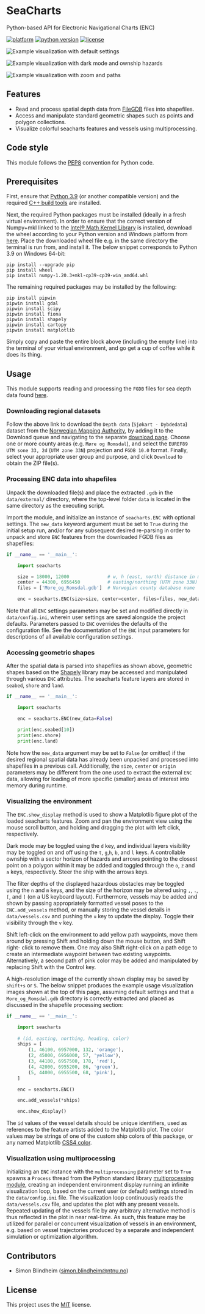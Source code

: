 # SeaCharts
Python-based API for Electronic Navigational Charts (ENC)

[![platform](https://img.shields.io/badge/platform-windows-lightgrey)]()
[![python version](https://img.shields.io/badge/python-3.9-blue)]()
[![license](https://img.shields.io/badge/license-MIT-green)]()

![](images/example1.png?raw=true 
"Example visualization with default settings")

![](images/example2.png?raw=true 
"Example visualization with dark mode and ownship hazards")

![](images/example3.png?raw=true 
"Example visualization with zoom and paths")

## Features

- Read and process spatial depth data from 
[FileGDB](https://gdal.org/drivers/vector/filegdb.html) files into shapefiles.
 - Access and manipulate standard geometric shapes such as points and polygon 
 collections.
- Visualize colorful seacharts features and vessels using multiprocessing.


## Code style
This module follows the [PEP8](https://www.python.org/dev/peps/pep-0008/) 
convention for Python code.


## Prerequisites

First, ensure that [Python 3.9](https://www.python.org/downloads/) 
(or another compatible version) and the required [C++ build tools](
https://visualstudio.microsoft.com/downloads/#build-tools-for-visual-studio-2019) 
are installed.

Next, the required Python packages must be installed (ideally in a fresh 
virtual environment). In order to ensure that the correct version of Numpy+mkl 
linked to the [Intel® Math Kernel Library](
https://software.intel.com/content/www/us/en/develop/tools/oneapi/components/onemkl.html#gs.31vx8p)
is installed, download the wheel according to your Python version and 
Windows platform from [here](
https://www.lfd.uci.edu/~gohlke/pythonlibs/#numpy). Place the downloaded wheel 
file e.g. in the same directory the terminal is run from, and install it. 
The below snippet corresponds to Python 3.9 on Windows 64-bit:
```
pip install --upgrade pip
pip install wheel
pip install numpy-1.20.3+mkl-cp39-cp39-win_amd64.whl

```

The remaining required packages may be installed by the following:

```
pip install pipwin
pipwin install gdal
pipwin install scipy
pipwin install fiona
pipwin install shapely
pipwin install cartopy
pipwin install matplotlib

```

Simply copy and paste the entire block above (including the empty line) into 
the terminal of your virtual environment, and go get a cup of coffee while it 
does its thing.


## Usage
This module supports reading and processing the `FGDB` files for sea depth data 
found [here](
https://kartkatalog.geonorge.no/metadata/2751aacf-5472-4850-a208-3532a51c529a).

### Downloading regional datasets
Follow the above link to download the `Depth data` (`Sjøkart - Dybdedata`) 
dataset from the [Norwegian Mapping Authority](
https://kartkatalog.geonorge.no/?organization=Norwegian%20Mapping%20Authority), 
by adding it to the Download queue and navigating to the separate 
[download page](https://kartkatalog.geonorge.no/nedlasting). 
Choose one or more county areas (e.g. `Møre og Romsdal`), and select the 
`EUREF89 UTM sone 33, 2d` (`UTM zone 33N`) projection and `FGDB 10.0` 
format. Finally, select your appropriate user group and purpose, and click 
`Download` to obtain the ZIP file(s).

### Processing ENC data into shapefiles
Unpack the downloaded file(s) and place the extracted `.gdb` in the 
`data/external/` directory, where the top-level folder `data` is located in the
same directory as the executing script.

Import the module, and initialize an instance of `seacharts.ENC` with optional
settings. The `new_data` keyword argument must be set to `True` during the 
initial setup run, and/or for any subsequent desired re-parsing in order 
to unpack and store `ENC` features from the downloaded FGDB files as 
shapefiles:

```python
if __name__ == '__main__':

    import seacharts

    size = 18000, 12000              # w, h (east, north) distance in meters
    center = 44300, 6956450          # easting/northing (UTM zone 33N)
    files = ['More_og_Romsdal.gdb']  # Norwegian county database name

    enc = seacharts.ENC(size=size, center=center, files=files, new_data=True)

```
Note that all `ENC` settings parameters may be set and modified directly in
`data/config.ini`, wherein user settings are saved alongside the project 
defaults. Parameters passed to `ENC` overrides the defaults of the 
configuration file. See the documentation of the `ENC` input parameters for 
descriptions of all available configuration settings.


### Accessing geometric shapes
After the spatial data is parsed into shapefiles as shown above, geometric 
shapes based on the [Shapely](https://pypi.org/project/Shapely/) library may 
be accessed and manipulated through various `ENC` attributes. The seacharts 
feature layers are stored in `seabed`, `shore` and `land`.

```python
if __name__ == '__main__':

    import seacharts

    enc = seacharts.ENC(new_data=False)

    print(enc.seabed[10])
    print(enc.shore)
    print(enc.land)

```
Note how the `new_data` argument may be set to `False` (or omitted) if the 
desired regional spatial data has already been unpacked and processed into 
shapefiles in a previous call. Additionally, the `size`, `center` or `origin` 
parameters may be different from the one used to extract the external `ENC` 
data, allowing for loading of more specific (smaller) areas of interest into 
memory during runtime.

### Visualizing the environment
The `ENC.show_display` method is used to show a Matplotlib figure plot of the 
loaded seacharts features. Zoom and pan the environment view using the mouse 
scroll button, and holding and dragging the plot with left click, respectively. 

Dark mode may be toggled using the `d` key, and individual layers visibility 
may be toggled on and off using the `t`, `g`,`h`, `b`, and `l` keys. A 
controllable ownship with a sector horizon of hazards and arrows pointing to 
the closest point on a polygon within it may be added and toggled through the 
`o`, `z` and `a` keys, respectively. Steer the ship with the arrows keys. 

The filter depths of the displayed hazardous obstacles may be toggled using the
`n` and `m` keys, and the size of the horizon may be altered using `,`, `.`,
`[`, and `]` (on a US keyboard layout). Furthermore, vessels may be added and 
shown by passing appropriately formatted vessel poses to the `ENC.add_vessels` 
method, or manually storing the vessel details in `data/vessels.csv` and 
pushing the `u` key to update the display. Toggle their visibility through the 
`v` key.

Shift left-click on the environment to add yellow path waypoints, move them 
around by pressing Shift and holding down the mouse button, and Shift right-
click to remove them. One may also Shift right-click on a path edge to create 
an intermediate waypoint between two existing waypoints. Alternatively, a 
second path of pink color may be added and manipulated by replacing Shift with 
the Control key.
 
A high-resolution image of the currently shown display may be saved by 
`shift+s` or `S`. The below snippet produces the example usage visualization 
images shown at the top of this page, assuming default settings and that a 
`More_og_Romsdal.gdb` directory is correctly extracted and placed as discussed 
in the shapefile processing section:

```python
if __name__ == '__main__':

    import seacharts
    
    # (id, easting, northing, heading, color)
    ships = [  
        (1, 46100, 6957000, 132, 'orange'),
        (2, 45000, 6956000, 57, 'yellow'),
        (3, 44100, 6957500, 178, 'red'),
        (4, 42000, 6955200, 86, 'green'),
        (5, 44000, 6955500, 68, 'pink'),
    ]

    enc = seacharts.ENC()

    enc.add_vessels(*ships)

    enc.show_display()

```

The `id` values of the vessel details should be unique identifiers, used as
references to the feature artists added to the Matplotlib plot. The color 
values may be strings of one of the custom ship colors of this package, or any 
named Matplotlib [CSS4 color](
https://matplotlib.org/stable/gallery/color/named_colors.html).

### Visualization using multiprocessing
Initializing an `ENC` instance with the `multiprocessing` parameter set to 
`True` spawns a `Process` thread from the Python standard library 
[multiprocessing module](
https://docs.python.org/3/library/multiprocessing.html), creating an 
independent environment display running an infinite visualization loop, based 
on the current user (or default) settings stored in the `data/config.ini` file.
The visualization loop continuously reads the `data/vessels.csv` file, and 
updates the plot with any present vessels. Repeated updating of the vessels 
file by any arbitrary alternative method is thus reflected in the plot in near
real-time. As such, this feature may be utilized for parallel or concurrent 
visualization of vessels in an environment, e.g. based on vessel trajectories 
produced by a separate and independent simulation or optimization algorithm.


## Contributors

- Simon Blindheim ([simon.blindheim@ntnu.no](mailto:simon.blindheim@ntnu.no))


## License

This project uses the [MIT](https://choosealicense.com/licenses/mit/) license.